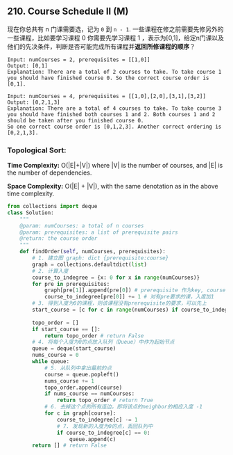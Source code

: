 ## 210. Course Schedule II (M)

现在你总共有 n 门课需要选，记为 `0` 到 `n - 1`. 一些课程在修之前需要先修另外的一些课程，比如要学习课程 0 你需要先学习课程 1 ，表示为[0,1]，给定n门课以及他们的先决条件，判断是否可能完成所有课程并**返回所修课程的顺序**？

```
Input: numCourses = 2, prerequisites = [[1,0]]
Output: [0,1]
Explanation: There are a total of 2 courses to take. To take course 1 you should have finished course 0. So the correct course order is [0,1].

Input: numCourses = 4, prerequisites = [[1,0],[2,0],[3,1],[3,2]]
Output: [0,2,1,3]
Explanation: There are a total of 4 courses to take. To take course 3 you should have finished both courses 1 and 2. Both courses 1 and 2 should be taken after you finished course 0.
So one correct course order is [0,1,2,3]. Another correct ordering is [0,2,1,3].
```

### Topological Sort:

**Time Complexity:** O(|E|+|V|) where |V| is the number of courses, and |E| is the number of dependencies. 

**Space Complexity:** O(|E| + |V|), with the same denotation as in the above time complexity.

```python
from collections import deque
class Solution:
    """
    @param: numCourses: a total of n courses
    @param: prerequisites: a list of prerequisite pairs
    @return: the course order
    """
    def findOrder(self, numCourses, prerequisites):
        # 1. 建立图 graph: dict {prerequisite:course}
        graph = collections.defaultdict(list)
        # 2. 计算入度
        course_to_indegree = {x: 0 for x in range(numCourses)}
        for pre in prerequisites:
            graph[pre[1]].append(pre[0]) # prerequisite 作为key, course作为value加入graph中
            course_to_indegree[pre[0]] += 1 # 对有pre要求的课，入度加1
        # 3. 得到入度为0的课程，则该课程没有prerequisite的要求，可以先上
        start_course = [c for c in range(numCourses) if course_to_indegree[c] == 0]
        
        topo_order = []
        if start_course == []:
            return topo_order # return False
        # 4. 将每个入度为0的点放入队列（Queue）中作为起始节点
        queue = deque(start_course)
        nums_course = 0
        while queue:
            # 5. 从队列中拿出最前的点
            course = queue.popleft()
            nums_course += 1 
            topo_order.append(course)
            if nums_course == numCourses:
                return topo_order # return True
            # 6. 去掉这个点的所有连边，即将该点的neighbor的相应入度 -1
            for c in graph[course]:
                course_to_indegree[c] -= 1 
                # 7. 发现新的入度为0的点，丢回队列中
                if course_to_indegree[c] == 0:
                    queue.append(c)
        return [] # return False
```

